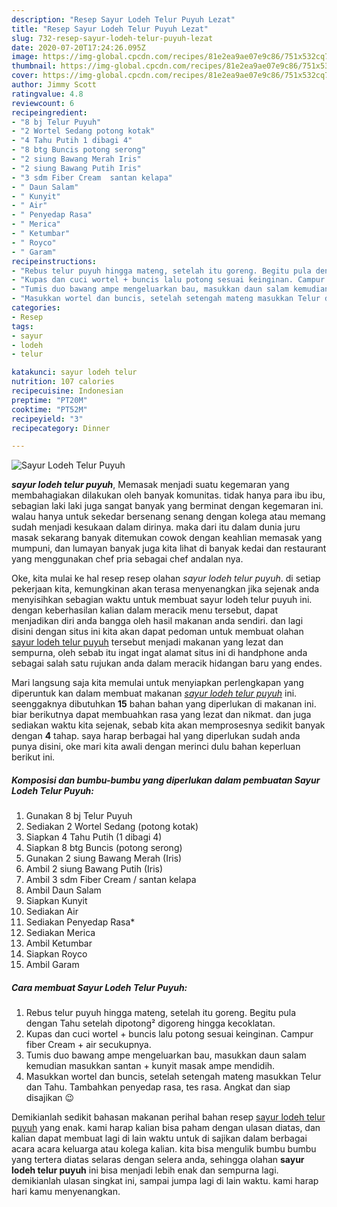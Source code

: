 ```yaml
---
description: "Resep Sayur Lodeh Telur Puyuh Lezat"
title: "Resep Sayur Lodeh Telur Puyuh Lezat"
slug: 732-resep-sayur-lodeh-telur-puyuh-lezat
date: 2020-07-20T17:24:26.095Z
image: https://img-global.cpcdn.com/recipes/81e2ea9ae07e9c86/751x532cq70/sayur-lodeh-telur-puyuh-foto-resep-utama.jpg
thumbnail: https://img-global.cpcdn.com/recipes/81e2ea9ae07e9c86/751x532cq70/sayur-lodeh-telur-puyuh-foto-resep-utama.jpg
cover: https://img-global.cpcdn.com/recipes/81e2ea9ae07e9c86/751x532cq70/sayur-lodeh-telur-puyuh-foto-resep-utama.jpg
author: Jimmy Scott
ratingvalue: 4.8
reviewcount: 6
recipeingredient:
- "8 bj Telur Puyuh"
- "2 Wortel Sedang potong kotak"
- "4 Tahu Putih 1 dibagi 4"
- "8 btg Buncis potong serong"
- "2 siung Bawang Merah Iris"
- "2 siung Bawang Putih Iris"
- "3 sdm Fiber Cream  santan kelapa"
- " Daun Salam"
- " Kunyit"
- " Air"
- " Penyedap Rasa"
- " Merica"
- " Ketumbar"
- " Royco"
- " Garam"
recipeinstructions:
- "Rebus telur puyuh hingga mateng, setelah itu goreng. Begitu pula dengan Tahu setelah dipotong² digoreng hingga kecoklatan."
- "Kupas dan cuci wortel + buncis lalu potong sesuai keinginan. Campur fiber Cream + air secukupnya."
- "Tumis duo bawang ampe mengeluarkan bau, masukkan daun salam kemudian masukkan santan + kunyit masak ampe mendidih."
- "Masukkan wortel dan buncis, setelah setengah mateng masukkan Telur dan Tahu. Tambahkan penyedap rasa, tes rasa. Angkat dan siap disajikan 😉"
categories:
- Resep
tags:
- sayur
- lodeh
- telur

katakunci: sayur lodeh telur 
nutrition: 107 calories
recipecuisine: Indonesian
preptime: "PT20M"
cooktime: "PT52M"
recipeyield: "3"
recipecategory: Dinner

---
```



![Sayur Lodeh Telur Puyuh](https://img-global.cpcdn.com/recipes/81e2ea9ae07e9c86/751x532cq70/sayur-lodeh-telur-puyuh-foto-resep-utama.jpg)

<b><i>sayur lodeh telur puyuh</i></b>, Memasak menjadi suatu kegemaran yang membahagiakan dilakukan oleh banyak komunitas. tidak hanya para ibu ibu, sebagian laki laki juga sangat banyak yang berminat dengan kegemaran ini. walau hanya untuk sekedar bersenang senang dengan kolega atau memang sudah menjadi kesukaan dalam dirinya. maka dari itu dalam dunia juru masak sekarang banyak ditemukan cowok dengan keahlian memasak yang mumpuni, dan lumayan banyak juga kita lihat di banyak kedai dan restaurant yang menggunakan chef pria sebagai chef andalan nya.



Oke, kita mulai ke hal resep resep olahan <i>sayur lodeh telur puyuh</i>. di setiap pekerjaan kita, kemungkinan akan terasa menyenangkan jika sejenak anda menyisihkan sebagian waktu untuk membuat sayur lodeh telur puyuh ini. dengan keberhasilan kalian dalam meracik menu tersebut, dapat menjadikan diri anda bangga oleh hasil makanan anda sendiri. dan lagi disini dengan situs ini kita akan dapat pedoman untuk membuat olahan <u>sayur lodeh telur puyuh</u> tersebut menjadi makanan yang lezat dan sempurna, oleh sebab itu ingat ingat alamat situs ini di handphone anda sebagai salah satu rujukan anda dalam meracik hidangan baru yang endes.


Mari langsung saja kita memulai untuk menyiapkan perlengkapan yang diperuntuk kan dalam membuat makanan <u><i>sayur lodeh telur puyuh</i></u> ini. seenggaknya dibutuhkan <b>15</b> bahan bahan yang diperlukan di makanan ini. biar berikutnya dapat membuahkan rasa yang lezat dan nikmat. dan juga sediakan waktu kita sejenak, sebab kita akan memprosesnya sedikit banyak dengan <b>4</b> tahap. saya harap berbagai hal yang diperlukan sudah anda punya disini, oke mari kita awali dengan merinci dulu bahan keperluan berikut ini.

<!--inarticleads1-->

##### Komposisi dan bumbu-bumbu yang diperlukan dalam pembuatan Sayur Lodeh Telur Puyuh:

1. Gunakan 8 bj Telur Puyuh
1. Sediakan 2 Wortel Sedang (potong kotak)
1. Siapkan 4 Tahu Putih (1 dibagi 4)
1. Siapkan 8 btg Buncis (potong serong)
1. Gunakan 2 siung Bawang Merah (Iris)
1. Ambil 2 siung Bawang Putih (Iris)
1. Ambil 3 sdm Fiber Cream / santan kelapa
1. Ambil  Daun Salam
1. Siapkan  Kunyit
1. Sediakan  Air
1. Sediakan  Penyedap Rasa*
1. Sediakan  Merica
1. Ambil  Ketumbar
1. Siapkan  Royco
1. Ambil  Garam




<!--inarticleads2-->

##### Cara membuat Sayur Lodeh Telur Puyuh:

1. Rebus telur puyuh hingga mateng, setelah itu goreng. Begitu pula dengan Tahu setelah dipotong² digoreng hingga kecoklatan.
1. Kupas dan cuci wortel + buncis lalu potong sesuai keinginan. Campur fiber Cream + air secukupnya.
1. Tumis duo bawang ampe mengeluarkan bau, masukkan daun salam kemudian masukkan santan + kunyit masak ampe mendidih.
1. Masukkan wortel dan buncis, setelah setengah mateng masukkan Telur dan Tahu. Tambahkan penyedap rasa, tes rasa. Angkat dan siap disajikan 😉




Demikianlah sedikit bahasan makanan perihal bahan resep <u>sayur lodeh telur puyuh</u> yang enak. kami harap kalian bisa paham dengan ulasan diatas, dan kalian dapat membuat lagi di lain waktu untuk di sajikan dalam berbagai acara acara keluarga atau kolega kalian. kita bisa mengulik bumbu bumbu yang tertera diatas selaras dengan selera anda, sehingga olahan <b>sayur lodeh telur puyuh</b> ini bisa menjadi lebih enak dan sempurna lagi. demikianlah ulasan singkat ini, sampai jumpa lagi di lain waktu. kami harap hari kamu menyenangkan.
